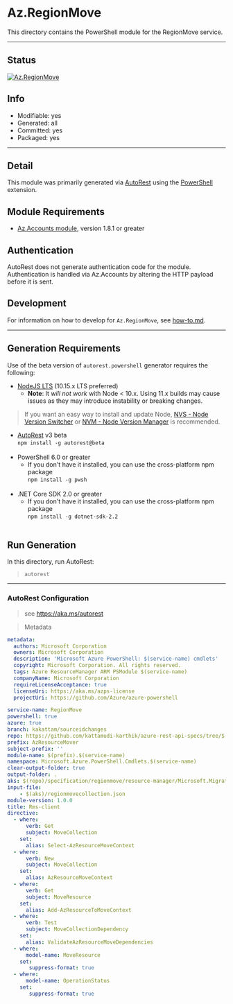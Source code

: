 <!-- region Generated -->
# Az.RegionMove
This directory contains the PowerShell module for the RegionMove service.

---
## Status
[![Az.RegionMove](https://img.shields.io/powershellgallery/v/Az.RegionMove.svg?style=flat-square&label=Az.RegionMove "Az.RegionMove")](https://www.powershellgallery.com/packages/Az.RegionMove/)

## Info
- Modifiable: yes
- Generated: all
- Committed: yes
- Packaged: yes

---
## Detail
This module was primarily generated via [AutoRest](https://github.com/Azure/autorest) using the [PowerShell](https://github.com/Azure/autorest.powershell) extension.

## Module Requirements
- [Az.Accounts module](https://www.powershellgallery.com/packages/Az.Accounts/), version 1.8.1 or greater

## Authentication
AutoRest does not generate authentication code for the module. Authentication is handled via Az.Accounts by altering the HTTP payload before it is sent.

## Development
For information on how to develop for `Az.RegionMove`, see [how-to.md](how-to.md).
<!-- endregion -->

---
## Generation Requirements
Use of the beta version of `autorest.powershell` generator requires the following:
- [NodeJS LTS](https://nodejs.org) (10.15.x LTS preferred)
  - **Note**: It *will not work* with Node < 10.x. Using 11.x builds may cause issues as they may introduce instability or breaking changes.
> If you want an easy way to install and update Node, [NVS - Node Version Switcher](../nodejs/installing-via-nvs.md) or [NVM - Node Version Manager](../nodejs/installing-via-nvm.md) is recommended.
- [AutoRest](https://aka.ms/autorest) v3 beta <br>`npm install -g autorest@beta`<br>&nbsp;
- PowerShell 6.0 or greater
  - If you don't have it installed, you can use the cross-platform npm package <br>`npm install -g pwsh`<br>&nbsp;
- .NET Core SDK 2.0 or greater
  - If you don't have it installed, you can use the cross-platform npm package <br>`npm install -g dotnet-sdk-2.2`<br>&nbsp;

## Run Generation
In this directory, run AutoRest:
> `autorest`

---
### AutoRest Configuration
> see https://aka.ms/autorest

> Metadata
``` yaml
metadata:
  authors: Microsoft Corporation
  owners: Microsoft Corporation
  description: 'Microsoft Azure PowerShell: $(service-name) cmdlets'
  copyright: Microsoft Corporation. All rights reserved.
  tags: Azure ResourceManager ARM PSModule $(service-name)
  companyName: Microsoft Corporation
  requireLicenseAcceptance: true
  licenseUri: https://aka.ms/azps-license
  projectUri: https://github.com/Azure/azure-powershell

service-name: RegionMove
powershell: true
azure: true
branch: kakattam/sourceidchanges
repo: https://github.com/kattamudi-karthik/azure-rest-api-specs/tree/$(branch)
prefix: AzResourceMover
subject-prefix: ''
module-name: $(prefix).$(service-name)
namespace: Microsoft.Azure.PowerShell.Cmdlets.$(service-name)
clear-output-folder: true
output-folder: .
aks: $(repo)/specification/regionmove/resource-manager/Microsoft.Migrate/preview/2019-10-01-preview
input-file:
	- $(aks)/regionmovecollection.json
module-version: 1.0.0
title: Rms-client
directive:
  - where:
      verb: Get
      subject: MoveCollection
    set:
      alias: Select-AzResourceMoveContext
  - where:
      verb: New
      subject: MoveCollection
    set:
      alias: AzResourceMoveContext
  - where:
      verb: Get
      subject: MoveResource
    set:
      alias: Add-AzResourceToMoveContext
  - where:
      verb: Test
      subject: MoveCollectionDependency
    set:
      alias: ValidateAzResourceMoveDependencies
  - where:
      model-name: MoveResource
    set:
       suppress-format: true
  - where:
      model-name: OperationStatus
    set:
       suppress-format: true
```
